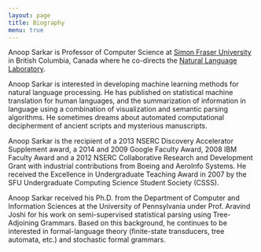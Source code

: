 ```yaml
---
layout: page
title: Biography
menu: true
---
```


Anoop Sarkar is Professor of Computer Science at [Simon Fraser
University](http://www.sfu.ca) in British Columbia, Canada where
he co-directs the [Natural Language Laboratory](http://natlang.cs.sfu.ca).

Anoop Sarkar is interested in developing machine learning methods
for natural language processing. He has published on statistical
machine translation for human languages, and the summarization of
information in language using a combination of visualization and
semantic parsing algorithms. He sometimes dreams about automated
computational decipherment of ancient scripts and mysterious
manuscripts.

Anoop Sarkar is the recipient of a 2013 NSERC Discovery Accelerator
Supplement award, a 2014 and 2009 Google Faculty Award, 2008 IBM
Faculty Award and a 2012 NSERC Collaborative Research and Development
Grant with industrial contributions from Boeing and AeroInfo Systems.
He received the Excellence in Undergraduate Teaching Award in 2007
by the SFU Undergraduate Computing Science Student Society (CSSS).

Anoop Sarkar received his Ph.D. from the Department of Computer and
Information Sciences at the University of Pennsylvania under Prof.
Aravind Joshi for his work on semi-supervised statistical parsing
using Tree-Adjoining Grammars. Based on this background, he continues
to be interested in formal-language theory (finite-state transducers,
tree automata, etc.) and stochastic formal grammars.

